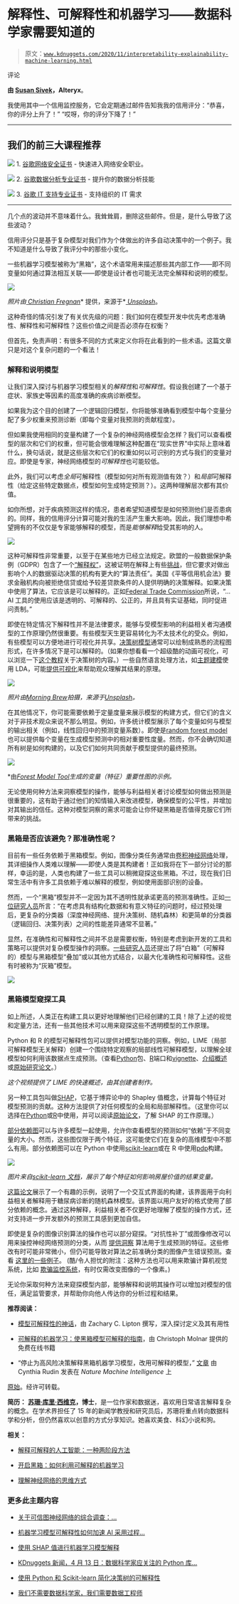 # 解释性、可解释性和机器学习——数据科学家需要知道的

> 原文：[`www.kdnuggets.com/2020/11/interpretability-explainability-machine-learning.html`](https://www.kdnuggets.com/2020/11/interpretability-explainability-machine-learning.html)

评论

**由 [Susan Sivek](https://www.linkedin.com/in/ssivek/)，Alteryx**。

我使用其中一个信用监控服务，它会定期通过邮件告知我我的信用评分：“恭喜，你的评分上升了！” “哎呀，你的评分下降了！”

* * *

## 我们的前三大课程推荐

![](img/0244c01ba9267c002ef39d4907e0b8fb.png) 1. [谷歌网络安全证书](https://www.kdnuggets.com/google-cybersecurity) - 快速进入网络安全职业。

![](img/e225c49c3c91745821c8c0368bf04711.png) 2. [谷歌数据分析专业证书](https://www.kdnuggets.com/google-data-analytics) - 提升你的数据分析技能

![](img/0244c01ba9267c002ef39d4907e0b8fb.png) 3. [谷歌 IT 支持专业证书](https://www.kdnuggets.com/google-itsupport) - 支持组织的 IT 需求

* * *

几个点的波动并不意味着什么。我耸耸肩，删除这些邮件。但是，是什么导致了这些波动？

信用评分只是基于复杂模型对我们作为个体做出的许多自动决策中的一个例子。我不知道是什么导致了我评分中的那些小变化。

一些机器学习模型被称为“黑箱”，这个术语常用来描述那些其内部工作——即不同变量如何通过算法相互关联——即使是设计者也可能无法完全解释和说明的模型。

![](img/49b2e5e171ff20104ceeaf76253c98ea.png)

*照片由*[ *Christian Fregnan*](https://unsplash.com/@christianfregnan?utm_source=unsplash&utm_medium=referral&utm_content=creditCopyText)* 提供，来源于*[ *Unsplash*](https://unsplash.com/s/photos/box?utm_source=unsplash&utm_medium=referral&utm_content=creditCopyText)。

这种奇怪的情况引发了有关优先级的问题：我们如何在模型开发中优先考虑准确性、解释性和可解释性？这些价值之间是否必须存在权衡？

但首先，免责声明：有很多不同的方式来定义你将在此看到的一些术语。这篇文章只是对这个复杂问题的一个看法！

### 解释和说明模型

让我们深入探讨与机器学习模型相关的*解释性*和*可解释性*。假设我创建了一个基于症状、家族史等因素的高度准确的疾病诊断模型。

如果我为这个目的创建了一个逻辑回归模型，你将能够准确看到模型中每个变量分配了多少权重来预测诊断（即每个变量对我预测的贡献程度）。

但如果我使用相同的变量构建了一个复杂的神经网络模型会怎样？我们可以查看模型的层次和它们的权重，但可能会很难理解这种配置在“现实世界”中实际上意味着什么，换句话说，就是这些层次和它们的权重如何以可识别的方式与我们的变量对应。即使是专家，神经网络模型的*可解释性*也可能较低。

此外，我们可以考虑*全局*可解释性（模型如何对所有观测值有效？）和*局部*可解释性（给定这些特定数据点，模型如何生成特定预测？）。这两种理解层次都有其价值。

如你所想，对于疾病预测这样的情况，患者希望知道模型是如何预测他们是否患病的。同样，我的信用评分计算可能对我的生活产生重大影响。因此，我们理想中希望拥有的不仅仅是专家能够解释的模型，而是*能够解释*给受其影响的人。

![](img/c1989383d48517a3a26d02eaa8c37d68.png)

这种可解释性非常重要，以至于在某些地方已经立法规定。欧盟的一般数据保护条例（GDPR）包含了一个[“解释权”](https://www.privacy-regulation.eu/en/recital-71-GDPR.htm)，这被证明在解释上有些[挑战](https://papers.ssrn.com/sol3/papers.cfm?abstract_id=3196985)，但它要求对做出影响个人的数据驱动决策的机构有更大的“算法责任”。美国《平等信用机会法》要求金融机构向被拒绝信贷或给予较差贷款条件的人提供明确的决策解释。如果决策中使用了算法，它应该是可以解释的。正如[Federal Trade Commission](https://www.ftc.gov/news-events/blogs/business-blog/2020/04/using-artificial-intelligence-algorithms)所说，“... AI 工具的使用应该是透明的、可解释的、公正的，并且具有实证基础，同时促进问责制。”

即使在特定情况下解释性并不是法律要求，能够与受模型影响的利益相关者沟通模型的工作原理仍然很重要。有些模型天生更容易转化为不太技术化的受众。例如，有些模型可以方便地进行可视化并共享。[决策树模型](https://community.alteryx.com/t5/Alteryx-Knowledge-Base/Planting-Seeds-An-Introduction-to-Decision-Trees/ta-p/134623)通常可以绘制成熟悉的流程图形式，在许多情况下是可以解释的。（如果你想看看一个超级酷的动画可视化，可以浏览一下[这个教程](http://www.r2d3.us/visual-intro-to-machine-learning-part-1/)关于决策树的内容。）一些自然语言处理方法，如[主题建模](https://community.alteryx.com/t5/Data-Science-Blog/Getting-to-the-Point-with-Topic-Modeling-Part-1-What-is-LDA/ba-p/611874)使用 LDA，可能[提供可视化](http://bl.ocks.org/AlessandraSozzi/raw/ce1ace56e4aed6f2d614ae2243aab5a5/)来帮助观众理解其结果的原理。

![](img/14f406d7f330e38239c3e828f682b3a3.png)

*照片由[*Morning Brew*](https://unsplash.com/@morningbrew?utm_source=unsplash&utm_medium=referral&utm_content=creditCopyText)拍摄，来源于[*Unsplash*](https://unsplash.com/s/photos/global-local?utm_source=unsplash&utm_medium=referral&utm_content=creditCopyText)。*

在其他情况下，你可能需要依赖于定量度量来展示模型的构建方式，但它们的含义对于非技术观众来说不那么明显。例如，许多统计模型展示了每个变量如何与模型的输出相关（例如，线性回归中的预测变量系数）。即使是[random forest model](https://community.alteryx.com/t5/Alteryx-Designer-Knowledge-Base/Seeing-the-Forest-for-the-Trees-An-Introduction-to-Random-Forest/ta-p/158062)也可以提供每个变量在生成模型预测中的相对重要性度量。然而，你不会确切知道所有树是如何构建的，以及它们如何共同贡献于模型提供的最终预测。

![](img/3aca55cf3cfecf78ca97c2c015dac4f8.png)

*由[*Forest Model Tool*](https://community.alteryx.com/t5/Alteryx-Designer-Knowledge-Base/Tool-Mastery-Forest-Model/ta-p/305724)*生成的变量（特征）重要性图的示例。*

无论使用何种方法来洞察模型的操作，能够与利益相关者讨论模型如何做出预测是很重要的，这有助于通过他们的知情输入来改进模型，确保模型的公平性，并增加对其输出的信任。这种对模型洞察的需求可能会让你怀疑黑箱是否值得克服它们所带来的挑战。

### 黑箱是否应该避免？那准确性呢？

目前有一些任务依赖于黑箱模型。例如，图像分类任务通常由[卷积神经网络](https://machinelearningmastery.com/convolutional-layers-for-deep-learning-neural-networks/)处理，其详细操作人类难以理解——即使人类是其构建者！正如我将在下一部分讨论的那样，幸运的是，人类也构建了一些工具可以稍微窥探这些黑箱。不过，现在我们日常生活中有许多工具依赖于难以解释的模型，例如使用面部识别的设备。

然而，一个“黑箱”模型并不一定因为其不透明性就承诺更高的预测准确性。正如[一位研究人员](https://www.nature.com/articles/s42256-019-0048-x)所言：“在考虑具有结构化数据和有意义特征的问题时，经过预处理后，更复杂的分类器（深度神经网络、提升决策树、随机森林）和更简单的分类器（逻辑回归、决策列表）之间的性能差异通常不显著。”

显然，在准确性和可解释性之间并不总是需要权衡，特别是考虑到新开发的工具和策略可以提供对复杂模型操作的洞察。[一些研究人员](https://ieeexplore.ieee.org/stamp/stamp.jsp?arnumber=8882211)还提出了将“白箱”（可解释的）模型与黑箱模型“叠加”或以其他方式结合，以最大化准确性和可解释性。这些有时被称为“灰箱”模型。

![](img/85d14e44ee8887643ee3be03b31b0801.png)

### 黑箱模型窥探工具

如上所述，人类正在构建工具以更好地理解他们已经创建的工具！除了上述的视觉和定量方法，还有一些其他技术可以用来窥探这些不透明模型的工作原理。

Python 和 R 的模型可解释性包可以提供对模型功能的洞察。例如，LIME（局部可解释模型无关解释）创建一个围绕特定观察的局部线性可解释模型，以理解全球模型如何利用该数据点生成预测。（查看[Python](https://github.com/marcotcr/lime)包、[R](https://cran.r-project.org/web/packages/lime/index.html)端口和[vignette](https://cran.r-project.org/web/packages/lime/vignettes/Understanding_lime.html)、[介绍概述](https://www.oreilly.com/content/introduction-to-local-interpretable-model-agnostic-explanations-lime/)或[原始研究论文](https://arxiv.org/pdf/1602.04938.pdf)。）

*这个视频提供了 LIME 的快速概述，由其创建者制作。*

另一种工具包叫做[SHAP](https://github.com/slundberg/shap)，它基于博弈论中的 Shapley 值概念，计算每个特征对模型预测的贡献。这种方法提供了对任何模型的全局和局部解释性。（这里你可以选择在[Python](https://github.com/slundberg/shap)或[R](https://github.com/ModelOriented/shapper)中使用，并可以阅读[原始论文](http://papers.nips.cc/paper/7062-a-unified-approach-to-interpreting-model-predictions.pdf)，了解 SHAP 的工作原理。）

[部分依赖图](https://christophm.github.io/interpretable-ml-book/pdp.html)可以与许多模型一起使用，允许你查看模型的预测如何“依赖”于不同变量的大小。然而，这些图仅限于两个特征，这可能使它们在复杂的高维模型中不那么有用。部分依赖图可以在 Python 中使用[scikit-learn](https://scikit-learn.org/stable/modules/partial_dependence.html)或在 R 中使用[pdp](https://bgreenwell.github.io/pdp/articles/pdp.html)构建。

![](img/0c307eb4bc9a03669ab79bb6495694b0.png)

*图片来自*[*scikit-learn 文档*](https://scikit-learn.org/stable/modules/partial_dependence.html)*，展示了每个特征如何影响房屋价值的结果变量。*

[这篇论文](https://www.researchgate.net/profile/Josua_Krause/publication/301931162_Interacting_with_Predictions_Visual_Inspection_of_Black-box_Machine_Learning_Models/links/5a299994a6fdccfbbf8178ae/Interacting-with-Predictions-Visual-Inspection-of-Black-box-Machine-Learning-Models.pdf)展示了一个有趣的示例，说明了一个交互式界面的构建，该界面用于向利益相关者解释用于糖尿病诊断的随机森林模型。该界面以用户友好的格式使用了部分依赖的概念。通过这种解释，利益相关者不仅更好地理解了模型的操作方式，还对支持进一步开发额外的预测工具感到更加自信。

即使是复杂的图像识别算法的操作也可以部分窥探。“对抗性补丁”或图像修改可以用来操控神经网络预测的分类，从而 [提供洞察](https://www.wired.com/story/inside-black-box-of-neural-network/) 算法用于生成预测的特征。这些修改有时可能非常微小，但仍可能导致对算法之前准确分类的图像产生错误预测。查看 [这里的一些例子](https://christophm.github.io/interpretable-ml-book/adversarial.html)。 (酷/令人担忧的附注：这种方法也可以用来欺骗计算机视觉系统，比如 [欺骗监控系统](https://openaccess.thecvf.com/content_CVPRW_2019/papers/CV-COPS/Thys_Fooling_Automated_Surveillance_Cameras_Adversarial_Patches_to_Attack_Person_Detection_CVPRW_2019_paper.pdf)，有时仅需改变图像的一个像素。)

无论你采取何种方法来窥探模型内部，能够解释和说明其操作可以增加对模型的信任，满足监管要求，并帮助你向他人传达你的分析过程和结果。

**推荐阅读：**

+   [模型可解释性的神话](https://arxiv.org/pdf/1606.03490.pdf)，由 Zachary C. Lipton 撰写，深入探讨定义及其有用性

+   [可解释的机器学习：使黑箱模型可解释的指南](https://christophm.github.io/interpretable-ml-book/)，由 Christoph Molnar 提供的免费在线书籍

+   “停止为高风险决策解释黑箱机器学习模型，改用可解释的模型，” [文章](https://www.nature.com/articles/s42256-019-0048-x) 由 Cynthia Rudin 发表在 *Nature Machine Intelligence* 上

[原始](https://community.alteryx.com/t5/Data-Science/Interpretability-Explainability-and-Machine-Learning/ba-p/630765)。经许可转载。

**简历：** **[苏珊·库里·西维克](https://www.linkedin.com/in/ssivek/)，博士**，是一位作家和数据迷，喜欢用日常语言解释复杂的概念。在学术界担任了 15 年的新闻学教授和研究员后，苏珊将重点转向数据科学和分析，但仍然喜欢以创意的方式分享知识。她喜欢美食、科幻小说和狗。

**相关：**

+   [解释可解释的人工智能：一种两阶段方法](https://www.kdnuggets.com/2020/10/explaining-explainable-ai.html)

+   [开启黑箱：如何利用可解释的机器学习](https://www.kdnuggets.com/2019/08/open-black-boxes-explainable-machine-learning.html)

+   [理解神经网络的思维方式](https://www.kdnuggets.com/2020/07/understanding-neural-networks-think.html)

### 更多此主题内容

+   [关于可信图神经网络的综合调查：…](https://www.kdnuggets.com/2022/05/comprehensive-survey-trustworthy-graph-neural-networks-privacy-robustness-fairness-explainability.html)

+   [机器学习模型可解释性如何加速 AI 采用过程…](https://www.kdnuggets.com/2022/07/ml-model-explainability-accelerates-ai-adoption-journey-financial-services.html)

+   [使用 SHAP 值进行机器学习模型解释](https://www.kdnuggets.com/2023/08/shap-values-model-interpretability-machine-learning.html)

+   [KDnuggets 新闻，4 月 13 日：数据科学家应关注的 Python 库…](https://www.kdnuggets.com/2022/n15.html)

+   [使用 Python 和 Scikit-learn 简化决策树的可解释性](https://www.kdnuggets.com/2017/05/simplifying-decision-tree-interpretation-decision-rules-python.html)

+   [我们不需要数据科学家，我们需要数据工程师](https://www.kdnuggets.com/2021/02/dont-need-data-scientists-need-data-engineers.html)
